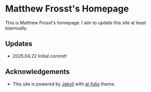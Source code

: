 # Matthew Frosst's Homepage

This is Matthew Frosst's homepage. I aim to update this site at least biannually.

## Updates
 - 2025.04.22 Initial commit!

## Acknowledgements
- This site is powered by [Jekyll](https://jekyllrb.com/) with [al-folio]("https://github.com/alshedivat/al-folio") theme.
